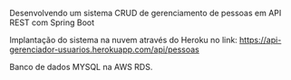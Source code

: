 Desenvolvendo um sistema CRUD de gerenciamento de pessoas em API REST com Spring Boot

Implantação do sistema na nuvem através do Heroku no link:
https://api-gerenciador-usuarios.herokuapp.com/api/pessoas

Banco de dados MYSQL na AWS RDS.

